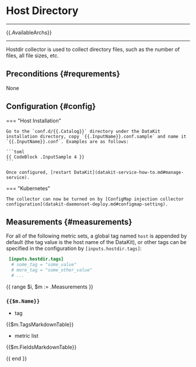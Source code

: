 
# Host Directory
---

{{.AvailableArchs}}

---

Hostdir collector is used to collect directory files, such as the number of files, all file sizes, etc.

## Preconditions {#requrements}

None

## Configuration {#config}

=== "Host Installation"

    Go to the `conf.d/{{.Catalog}}` directory under the DataKit installation directory, copy `{{.InputName}}.conf.sample` and name it `{{.InputName}}.conf`. Examples are as follows:
    
    ```toml
    {{ CodeBlock .InputSample 4 }}
    ```
    
    Once configured, [restart DataKit](datakit-service-how-to.md#manage-service).

=== "Kubernetes"

    The collector can now be turned on by [ConfigMap injection collector configuration](datakit-daemonset-deploy.md#configmap-setting).


## Measurements {#measurements}

For all of the following metric sets, a global tag named `host` is appended by default (the tag value is the host name of the DataKit), or other tags can be specified in the configuration by `[inputs.hostdir.tags]`:

``` toml
 [inputs.hostdir.tags]
  # some_tag = "some_value"
  # more_tag = "some_other_value"
  # ...
```

{{ range $i, $m := .Measurements }}

### `{{$m.Name}}`

- tag

{{$m.TagsMarkdownTable}}

- metric list

{{$m.FieldsMarkdownTable}}

{{ end }}
